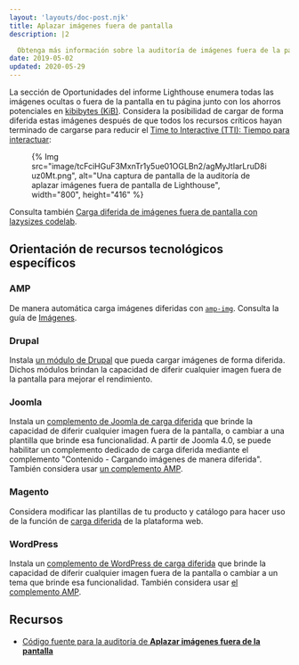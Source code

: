 ```yaml
---
layout: 'layouts/doc-post.njk'
title: Aplazar imágenes fuera de pantalla
description: |2

  Obtenga más información sobre la auditoría de imágenes fuera de la pantalla.
date: 2019-05-02
updated: 2020-05-29
---
```


La sección de Oportunidades del informe Lighthouse enumera todas las imágenes ocultas o fuera de la pantalla en tu página junto con los ahorros potenciales en [kibibytes (KiB)](https://en.wikipedia.org/wiki/Kibibyte). Considera la posibilidad de cargar de forma diferida estas imágenes después de que todos los recursos críticos hayan terminado de cargarse para reducir el [Time to Interactive (TTI): Tiempo para interactuar](https://web.dev/articles/tti):

<figure>{% Img src="image/tcFciHGuF3MxnTr1y5ue01OGLBn2/agMyJtIarLruD8iuz0Mt.png", alt="Una captura de pantalla de la auditoría de aplazar imágenes fuera de pantalla de Lighthouse", width="800", height="416" %}</figure>

Consulta también [Carga diferida de imágenes fuera de pantalla con lazysizes codelab](https://web.dev/codelab-use-lazysizes-to-lazyload-images).

## Orientación de recursos tecnológicos específicos

### AMP

De manera automática carga imágenes diferidas con [`amp-img`](https://amp.dev/documentation/components/amp-img/). Consulta la guía de [Imágenes](https://amp.dev/documentation/guides-and-tutorials/develop/media_iframes_3p/#images).

### Drupal

Instala [un módulo de Drupal](https://www.drupal.org/project/project_module?f%5B0%5D=&f%5B1%5D=&f%5B2%5D=im_vid_3%3A67&f%5B3%5D=&f%5B4%5D=sm_field_project_type%3Afull&f%5B5%5D=&f%5B6%5D=&text=%22lazy+load%22&solrsort=iss_project_release_usage+desc&op=Search) que pueda cargar imágenes de forma diferida. Dichos módulos brindan la capacidad de diferir cualquier imagen fuera de la pantalla para mejorar el rendimiento.

### Joomla

Instala un [complemento de Joomla de carga diferida](https://extensions.joomla.org/instant-search/?jed_live%5Bquery%5D=lazy%20loading) que brinde la capacidad de diferir cualquier imagen fuera de la pantalla, o cambiar a una plantilla que brinde esa funcionalidad. A partir de Joomla 4.0, se puede habilitar un complemento dedicado de carga diferida mediante el complemento "Contenido - Cargando imágenes de manera diferida". También considera usar [un complemento AMP](https://extensions.joomla.org/instant-search/?jed_live%5Bquery%5D=amp).

### Magento

Considera modificar las plantillas de tu producto y catálogo para hacer uso de la función de [carga diferida](https://web.dev/articles/browser-level-image-lazy-loading) de la plataforma web.

### WordPress

Instala un [complemento de WordPress de carga diferida](https://wordpress.org/plugins/search/lazy+load/) que brinde la capacidad de diferir cualquier imagen fuera de la pantalla o cambiar a un tema que brinde esa funcionalidad. También considera usar [el complemento AMP](https://wordpress.org/plugins/amp/).

## Recursos

- [Código fuente para la auditoría de **Aplazar imágenes fuera de la pantalla**](https://github.com/GoogleChrome/lighthouse/blob/master/lighthouse-core/audits/byte-efficiency/offscreen-images.js)
